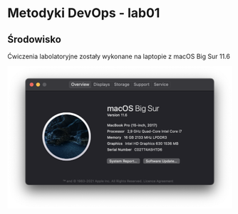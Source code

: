 # Metodyki DevOps - lab01

## Środowisko

Ćwiczenia labolatoryjne zostały wykonane na laptopie z macOS Big Sur 11.6

![Zdjecie srodowiska](../lab1/screenshots/macos-big-siur.png)

